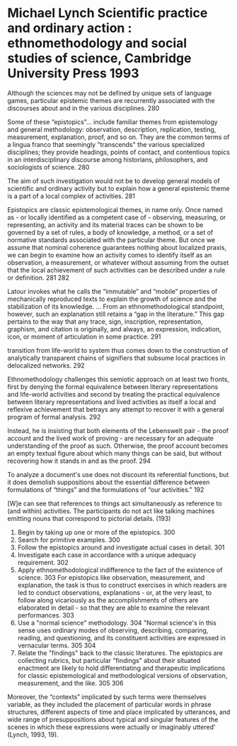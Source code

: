 ﻿# Michael Lynch Scientific practice and ordinary action : ethnomethodology and social studies of science, Cambridge University Press 1993

Although the sciences may not be defined by unique sets of language games, particular epistemic themes are recurrently associated with the discourses about and in the various disciplines. 280

Some of these “epistopics"... include familiar themes from epistemology and general methodology: observation, description, replication, testing, measurement, explanation, proof, and so on. They are the common terms of a lingua franco that seemingly "transcends" the various specialized disciplines; they provide headings, points of contact, and contentious topics in an interdisciplinary discourse among historians, philosophers, and sociologists of science. 280

The aim of such investigation would not be to develop general models of scientific and ordinary activity but to explain how a general epistemic theme is a part of a local complex of activities. 281

Epistopics are classic epistemological themes, in name only. Once named as - or locally identified as a competent case of - observing, measuring, or representing, an activity and its material traces can be shown to be governed by a set of rules, a body of knowledge, a method, or a set of normative standards associated with the particular theme. But once we assume that nominal coherence guarantees nothing about localized praxis, we can begin to examine how an activity comes to identify itself as an observation, a measurement, or whatever without assuming from the outset that the local achievement of such activities can be described under a rule or definition. 281 282

Latour invokes what he calls the “immutable” and “mobile” properties of mechanically reproduced texts to explain the growth of science and the stabilization of its knowledge. ...
From an ethnomethodological standpoint, however, such an explanation still retains a “gap in the literature.” This gap pertains to the way that any trace, sign, inscription, representation, graphism, and citation is originally, and always, an expression, indication, icon, or moment of articulation in some practice. 291

transition from life-world to system thus comes down to the construction of analytically transparent chains of signifiers that subsume local practices in delocalized networks. 292

Ethnomethodology challenges this semiotic approach on at least two fronts, first by denying the formal equivalence between literary representations and life-world activities and second by treating the practical equivalence between literary representations and lived activities as itself a local and reflexive achievement that betrays any attempt to recover it with a general program of formal analysis. 292

Instead, he is insisting that both elements of the Lebenswelt pair - the proof account and the lived work of proving - are necessary for an adequate understanding of the proof as such. Otherwise, the proof account becomes an empty textual figure about which many things can be said, but without recovering how it stands in and as the proof. 294

To analyze a document's use does not discount its referential functions, but it does demolish suppositions about the essential difference between formulations of “things” and the formulations of “our activities.” 192

[W]e can see that references to things act simultaneously as reference to (and within) activities. The participants do not act like talking machines emitting nouns that correspond to pictorial details. (193)

1. Begin by taking up one or more of the epistopics. 300
2. Search for primitive examples. 300 
3. Follow the epistopics around and investigate actual cases in detail. 301
4. Investigate each case in accordance with a unique adequacy requirement. 302
5. Apply ethnomethodological indifference to the fact of the existence of science. 303 For epistopics like observation, measurement, and explanation, the task is thus to construct exercises in which readers are led to conduct observations, explanations - or, at the very least, to follow along vicariously as the accomplishments of others are elaborated in detail - so that they are able to examine the relevant performances. 303
6. Use a "normal science" methodology. 304 "Normal science's in this sense uses ordinary modes of observing, describing, comparing, reading, and questioning, and its constituent activities are expressed in vernacular terms. 305 304
7. Relate the "findings" back to the classic literatures. The epistopics are collecting rubrics, but particular "findings" about their situated enactment are likely to hold differentiating and therapeutic implications for classic epistemological and methodological versions of observation, measurement, and the like. 305 306

 Moreover, the “contexts” implicated by such terms were themselves variable, as they included the placement of particular words in phrase structures, different aspects of time and place implicated by utterances, and wide range of presuppositions about typical and singular features of the scenes in which these expressions were actually or imaginably uttered' (Lynch, 1993, 19).

